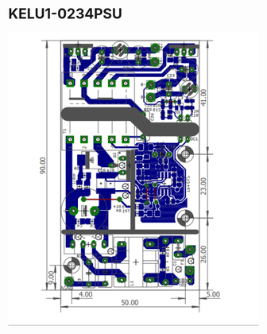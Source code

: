 # KELU1-0234PSU

![PCB image][KELU1-0234-PCB]

[KELU1-0234-PCB]: https://github.com/aemeltsev/KELU1-0234_PSU/blob/master/KELU1-0234-PCB.png
